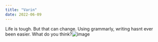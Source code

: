 ```yaml
---
title: "Varin"
date: 2022-06-09
---
```

Life is tough. But that can change. Using grammarly, writing hasnt ever been easier. 
What do you think?![image](https://user-images.githubusercontent.com/106985762/173100170-0885d750-0688-48e4-9e80-5dd1aa6a2171.png)

